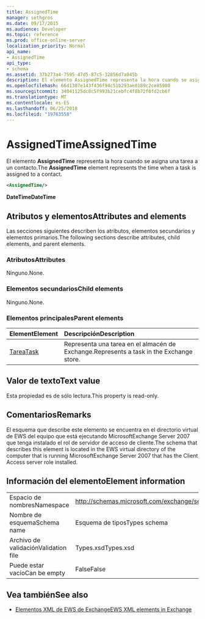 ```yaml
---
title: AssignedTime
manager: sethgros
ms.date: 09/17/2015
ms.audience: Developer
ms.topic: reference
ms.prod: office-online-server
localization_priority: Normal
api_name:
- AssignedTime
api_type:
- schema
ms.assetid: 37b273a4-7595-47d5-87c5-32856d7a045b
description: El elemento AssignedTime representa la hora cuando se asigna una tarea a un contacto.
ms.openlocfilehash: 66d1307e143f436f94c51b293ae8189c2ce85980
ms.sourcegitcommit: 34041125dc8c5f993b21cebfc4f8b72f0fd2cb6f
ms.translationtype: MT
ms.contentlocale: es-ES
ms.lasthandoff: 06/25/2018
ms.locfileid: "19763558"
---
```

# <a name="assignedtime"></a><span data-ttu-id="8a350-103">AssignedTime</span><span class="sxs-lookup"><span data-stu-id="8a350-103">AssignedTime</span></span>

<span data-ttu-id="8a350-104">El elemento **AssignedTime** representa la hora cuando se asigna una tarea a un contacto.</span><span class="sxs-lookup"><span data-stu-id="8a350-104">The **AssignedTime** element represents the time when a task is assigned to a contact.</span></span> 
  
```xml
<AssignedTime/>
```

 <span data-ttu-id="8a350-105">**DateTime**</span><span class="sxs-lookup"><span data-stu-id="8a350-105">**DateTime**</span></span>
## <a name="attributes-and-elements"></a><span data-ttu-id="8a350-106">Atributos y elementos</span><span class="sxs-lookup"><span data-stu-id="8a350-106">Attributes and elements</span></span>

<span data-ttu-id="8a350-107">Las secciones siguientes describen los atributos, elementos secundarios y elementos primarios.</span><span class="sxs-lookup"><span data-stu-id="8a350-107">The following sections describe attributes, child elements, and parent elements.</span></span>
  
### <a name="attributes"></a><span data-ttu-id="8a350-108">Atributos</span><span class="sxs-lookup"><span data-stu-id="8a350-108">Attributes</span></span>

<span data-ttu-id="8a350-109">Ninguno.</span><span class="sxs-lookup"><span data-stu-id="8a350-109">None.</span></span>
  
### <a name="child-elements"></a><span data-ttu-id="8a350-110">Elementos secundarios</span><span class="sxs-lookup"><span data-stu-id="8a350-110">Child elements</span></span>

<span data-ttu-id="8a350-111">Ninguno.</span><span class="sxs-lookup"><span data-stu-id="8a350-111">None.</span></span>
  
### <a name="parent-elements"></a><span data-ttu-id="8a350-112">Elementos principales</span><span class="sxs-lookup"><span data-stu-id="8a350-112">Parent elements</span></span>

|<span data-ttu-id="8a350-113">**Element**</span><span class="sxs-lookup"><span data-stu-id="8a350-113">**Element**</span></span>|<span data-ttu-id="8a350-114">**Descripción**</span><span class="sxs-lookup"><span data-stu-id="8a350-114">**Description**</span></span>|
|:-----|:-----|
|[<span data-ttu-id="8a350-115">Tarea</span><span class="sxs-lookup"><span data-stu-id="8a350-115">Task</span></span>](task.md) <br/> |<span data-ttu-id="8a350-116">Representa una tarea en el almacén de Exchange.</span><span class="sxs-lookup"><span data-stu-id="8a350-116">Represents a task in the Exchange store.</span></span>  <br/> |
   
## <a name="text-value"></a><span data-ttu-id="8a350-117">Valor de texto</span><span class="sxs-lookup"><span data-stu-id="8a350-117">Text value</span></span>

<span data-ttu-id="8a350-118">Esta propiedad es de sólo lectura.</span><span class="sxs-lookup"><span data-stu-id="8a350-118">This property is read-only.</span></span>
  
## <a name="remarks"></a><span data-ttu-id="8a350-119">Comentarios</span><span class="sxs-lookup"><span data-stu-id="8a350-119">Remarks</span></span>

<span data-ttu-id="8a350-120">El esquema que describe este elemento se encuentra en el directorio virtual de EWS del equipo que está ejecutando MicrosoftExchange Server 2007 que tenga instalado el rol de servidor de acceso de cliente.</span><span class="sxs-lookup"><span data-stu-id="8a350-120">The schema that describes this element is located in the EWS virtual directory of the computer that is running MicrosoftExchange Server 2007 that has the Client Access server role installed.</span></span>
  
## <a name="element-information"></a><span data-ttu-id="8a350-121">Información del elemento</span><span class="sxs-lookup"><span data-stu-id="8a350-121">Element information</span></span>

|||
|:-----|:-----|
|<span data-ttu-id="8a350-122">Espacio de nombres</span><span class="sxs-lookup"><span data-stu-id="8a350-122">Namespace</span></span>  <br/> |http://schemas.microsoft.com/exchange/services/2006/types  <br/> |
|<span data-ttu-id="8a350-123">Nombre de esquema</span><span class="sxs-lookup"><span data-stu-id="8a350-123">Schema name</span></span>  <br/> |<span data-ttu-id="8a350-124">Esquema de tipos</span><span class="sxs-lookup"><span data-stu-id="8a350-124">Types schema</span></span>  <br/> |
|<span data-ttu-id="8a350-125">Archivo de validación</span><span class="sxs-lookup"><span data-stu-id="8a350-125">Validation file</span></span>  <br/> |<span data-ttu-id="8a350-126">Types.xsd</span><span class="sxs-lookup"><span data-stu-id="8a350-126">Types.xsd</span></span>  <br/> |
|<span data-ttu-id="8a350-127">Puede estar vacío</span><span class="sxs-lookup"><span data-stu-id="8a350-127">Can be empty</span></span>  <br/> |<span data-ttu-id="8a350-128">False</span><span class="sxs-lookup"><span data-stu-id="8a350-128">False</span></span>  <br/> |
   
## <a name="see-also"></a><span data-ttu-id="8a350-129">Vea también</span><span class="sxs-lookup"><span data-stu-id="8a350-129">See also</span></span>

- [<span data-ttu-id="8a350-130">Elementos XML de EWS de Exchange</span><span class="sxs-lookup"><span data-stu-id="8a350-130">EWS XML elements in Exchange</span></span>](ews-xml-elements-in-exchange.md)


